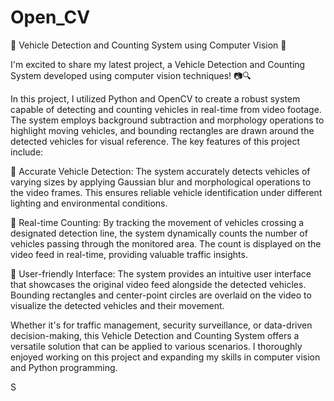 # Open_CV

🚗 Vehicle Detection and Counting System using Computer Vision 🚗

I'm excited to share my latest project, a Vehicle Detection and Counting System developed using computer vision techniques! 📷🔍

In this project, I utilized Python and OpenCV to create a robust system capable of detecting and counting vehicles in real-time from video footage. The system employs background subtraction and morphology operations to highlight moving vehicles, and bounding rectangles are drawn around the detected vehicles for visual reference. The key features of this project include:

🔹 Accurate Vehicle Detection: The system accurately detects vehicles of varying sizes by applying Gaussian blur and morphological operations to the video frames. This ensures reliable vehicle identification under different lighting and environmental conditions.

🔹 Real-time Counting: By tracking the movement of vehicles crossing a designated detection line, the system dynamically counts the number of vehicles passing through the monitored area. The count is displayed on the video feed in real-time, providing valuable traffic insights.

🔹 User-friendly Interface: The system provides an intuitive user interface that showcases the original video feed alongside the detected vehicles. Bounding rectangles and center-point circles are overlaid on the video to visualize the detected vehicles and their movement.

Whether it's for traffic management, security surveillance, or data-driven decision-making, this Vehicle Detection and Counting System offers a versatile solution that can be applied to various scenarios. I thoroughly enjoyed working on this project and expanding my skills in computer vision and Python programming.

S
